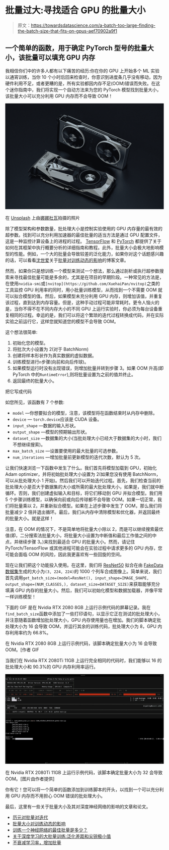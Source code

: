 # 批量过大:寻找适合 GPU 的批量大小

> 原文：<https://towardsdatascience.com/a-batch-too-large-finding-the-batch-size-that-fits-on-gpus-aef70902a9f1>

## 一个简单的函数，用于确定 PyTorch 型号的批量大小，该批量可以填充 GPU 内存

我相信你们中的许多人都有以下痛苦的经历:你在你的 GPU 上开始多个 ML 实验以通宵训练，当你 10 个小时后回来检查时，你意识到进度条几乎没有移动，因为硬件利用不足，或者更糟的是，所有实验都因内存不足(OOM)错误而失败。在这个迷你指南中，我们将实现一个自动方法来为您的 PyTorch 模型找到批量大小，该批量大小可以充分利用 GPU 内存而不会导致 OOM！

![](img/79856db973241155e687788e9aefc4cf.png)

在 [Unsplash](https://unsplash.com?utm_source=medium&utm_medium=referral) 上由[娜娜杜瓦](https://unsplash.com/@nanadua11?utm_source=medium&utm_medium=referral)拍摄的照片

除了模型架构和参数数量，批处理大小是控制实验使用的 GPU 内存量的最有效的超参数。找到可以充分利用加速器的最佳批量的适当方法是通过 GPU 配置文件，这是一种监控计算设备上的进程的过程。 [TensorFlow](https://www.tensorflow.org/tensorboard/tensorboard_profiling_keras) 和 [PyTorch](https://pytorch.org/tutorials/recipes/recipes/profiler_recipe.html) 都提供了关于如何在其框架中执行概要分析的详细指南和教程。此外，批量大小会极大地影响模型的性能。例如，一个大的批量会导致较差的泛化能力，如果你对这个话题感兴趣的话，可以看看[沈世爱](https://medium.com/@kevinshen-57148?source=post_page-----21c14f7a716e--------------------------------)关于[批量对训练动态的影响](https://medium.com/mini-distill/effect-of-batch-size-on-training-dynamics-21c14f7a716e)的博客文章。

然而，如果你只是想训练一个模型来测试一个想法，那么通过剖析或执行超参数搜索来寻找最佳批量可能是多余的，尤其是在项目的早期阶段。一种常见的方法是，在使用`nvidia-smi`或`[nvitop](https://github.com/XuehaiPan/nvitop)`之类的工具监控 GPU 利用率的同时，用小批量训练模型，从而找到一个不需要 OOM 就可以拟合模型的值。然后，如果模型未充分利用 GPU 内存，则增加该值，并重复该过程，直到达到内存容量。但是，这种手动过程可能非常耗时。更令人恼火的是，当你不得不在不同内存大小的不同 GPU 上运行实验时，你必须为每台设备重复相同的过程。幸运的是，我们可以将这个繁琐的迭代过程转换成代码，并在实际实验之前运行它，这样您就知道您的模型不会导致 OOM。

这个想法很简单:

1.  初始化您的模型。
2.  将批次大小设置为 2(对于 BatchNorm)
3.  创建将样本形状作为真实数据的虚拟数据。
4.  训练模型进行`n`步骤(向前和向后传球)。
5.  如果模型运行时没有出现错误，则增加批量并转到步骤 3。如果 OOM 升高(即 PyTorch 中的`RuntimeError`),则将批量设置为之前的值并终止。
6.  返回最终的批量大小。

把它写成代码

如您所见，该函数有 7 个参数:

*   `model` —你想要拟合的模型，注意，该模型将在函数结束时从内存中删除。
*   `device` — `torch.device`应该是 CUDA 设备。
*   `input_shape` —数据的输入形状。
*   `output_shape` —模型的预期输出形状。
*   `dataset_size` —数据集的大小(当批处理大小已经大于数据集的大小时，我们不想继续搜索)。
*   `max_batch_size` —设置要使用的最大批量的可选参数。
*   `num_iterations` —增加批量前更新模型的迭代次数，默认为 5 次。

让我们快速浏览一下函数中发生了什么。我们首先将模型加载到 GPU，初始化 Adam optimizer，并将初始批处理大小设置为 2(如果您没有使用 BatchNorm，可以从批处理大小 1 开始)。然后我们可以开始迭代过程。首先，我们检查当前的批处理大小是否大于数据集的大小或所需的最大批处理大小，如果是，我们就中断循环。否则，我们创建虚拟输入和目标，将它们移动到 GPU 并拟合模型。我们用 5 个步骤训练模型，以确保向前或向后传球都不会导致 OOM。如果一切正常，我们将批量乘以 2，并重新拟合模型。如果在上述步骤中发生了 OOM，那么我们将批量减少 2 倍并退出循环。最后，我们从内存中清除模型和优化器，并返回最终的批量大小。就是这样！

注意，在 OOM 的情况下，不是简单地将批量大小除以 2，而是可以继续搜索最优值(即，二分搜索法批量大小，将批量大小设置为中断值和最后工作值之间的中点，并继续步骤 3。)来找到最适合 GPU 的批量大小。然而，请记住 PyTorch/TensorFlow 或其他进程可能会在实验过程中请求更多的 GPU 内存，您可能会面临 OOM 的风险，因此我更喜欢有一些回旋的空间。

现在让我们把这个功能投入使用。在这里，我们将 [ResNet50](https://pytorch.org/vision/main/models/generated/torchvision.models.resnet50.html) 拟合在由 [FakeData 数据集](https://pytorch.org/vision/stable/generated/torchvision.datasets.FakeData.html#torchvision.datasets.FakeData)生成的大小为`(3, 224, 224)`的 1000 个列车合成图像上。简单来说，我们首先调用`get_batch_size=(model=ResNet(), input_shape=IMAGE_SHAPE, output_shape=(NUM_CLASSES,), dataset_size=DATASET_SIZE)`来获取能够充分填满 GPU 内存的批量大小。然后，我们可以初始化模型和数据加载器，并像平常一样训练模型！

下面的 GIF 是在 Nvidia RTX 2080 8GB 上运行示例代码的屏幕记录。我在`find_batch_size`函数中添加了一些打印语句，以显示它正在测试的批处理大小，并注意随着函数增加批处理大小，GPU 内存使用量也在增加。我们的脚本确定批处理大小为 16 会导致 OOM，并运行其余的训练代码，批处理大小为 8，GPU 内存利用率约为 66.8%。

在 Nvidia RTX 2080 8GB 上运行示例代码，该脚本确定批量大小为 16 会导致 OOM。[作者 GIF

当我们在 Nvidia RTX 2080Ti 11GB 上运行完全相同的代码时，我们能够以 16 的批处理大小和 90.3%的 GPU 内存利用率运行。

![](img/a1f08d1d50e62e10841cfb1dbf2d1382.png)

在 Nvidia RTX 2080Ti 11GB 上运行示例代码，该脚本确定批量大小为 32 会导致 OOM。[图片由作者提供]

你有它！您可以将一个简单的函数添加到训练脚本的开头，以找到一个可以充分利用 GPU 内存而不用担心 OOM 错误的批处理大小。

最后，这里有一些关于批量大小及其对深度神经网络的影响的文章和论文。

*   [历元对批量对迭代](/epoch-vs-iterations-vs-batch-size-4dfb9c7ce9c9)
*   [批量大小对训练动态的影响](https://medium.com/mini-distill/effect-of-batch-size-on-training-dynamics-21c14f7a716e)
*   [训练一个神经网络的最佳批量是多少？](https://wandb.ai/ayush-thakur/dl-question-bank/reports/What-s-the-Optimal-Batch-Size-to-Train-a-Neural-Network---VmlldzoyMDkyNDU)
*   [关于深度学习的大批量训练:泛化差距和尖锐极小值](https://arxiv.org/abs/1609.04836)
*   [不衰减学习率，增加批量](https://arxiv.org/abs/1711.00489)